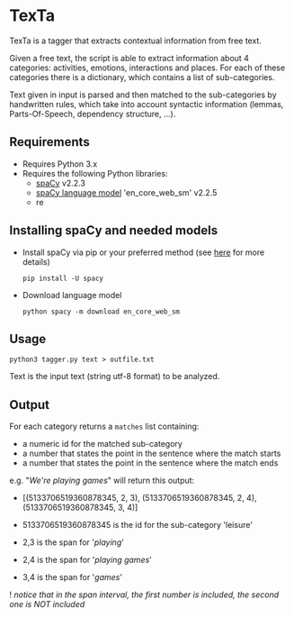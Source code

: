 # TexTa
TexTa is a tagger that extracts contextual information from free text.

Given a free text, the script is able to extract information about 4 categories: activities, emotions, interactions and places. For each of these categories there is a dictionary, which contains a list of sub-categories. 

Text given in input is parsed and then matched to the sub-categories by handwritten rules, which take into account syntactic information (lemmas, Parts-Of-Speech, dependency structure, ...).

## Requirements
- Requires Python 3.x
- Requires the following Python libraries:
	- [spaCy](https://spacy.io/) v2.2.3
	- [spaCy language model](https://spacy.io/usage/models) 'en_core_web_sm' v2.2.5
	- re
	
## Installing spaCy and needed models
- Install spaCy via pip or your preferred method (see [here](https://spacy.io/usage) for more details)

	`pip install -U spacy`

- Download language model

	`python spacy -m download en_core_web_sm`
	
## Usage 

`python3 tagger.py text > outfile.txt`

Text is the input text (string utf-8 format) to be analyzed.


## Output
For each category returns a `matches` list containing:

- a numeric id for the matched sub-category
- a number that states the point in the sentence where the match starts
- a number that states the point in the sentence where the match ends

e.g.
"_We're playing games_" will return this output:

- [(5133706519360878345, 2, 3), (5133706519360878345, 2, 4), (5133706519360878345, 3, 4)]

 - 5133706519360878345 is the id for the sub-category 'leisure'
 - 2,3 is the span for '_playing_'
 - 2,4 is the span for '_playing games_'
 - 3,4 is the span for '_games_'

 ! _notice that in the span interval, the first number is included, the second one is NOT included_
